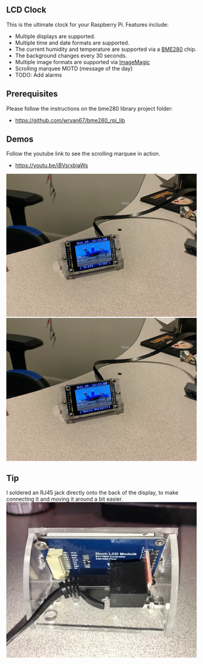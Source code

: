 LCD Clock
---------

This is the ultimate clock for your Raspberry Pi.  Features include:

- Multiple displays are supported.  
- Multiple time and date formats are supported.   
- The current humidity and temperature are supported via a [BME280](https://smile.amazon.com/gp/product/B07KYJNFMD) chip.  
- The background changes every 30 seconds.  
- Multiple image formats are supported via [ImageMagic](https://imagemagick.org/)
- Scrolling marquee MOTD (message of the day)
- TODO: Add alarms

## Prerequisites

Please follow the instructions on the bme280 library project folder:

- https://github.com/wryan67/bme280_rpi_lib

## Demos

Follow the youtube link to see the scrolling marquee in action.

- https://youtu.be/iBVsrxbjaWs

![pi clock](https://github.com/wryan67/UltimatePiClock/blob/master/readme/image3.jpeg?raw=true)
![pi clock](https://github.com/wryan67/UltimatePiClock/blob/master/readme/image4.jpeg?raw=true)


## Tip
I soldered an RJ45 jack directly onto the back of the display, to make connecting it and moving it around a bit easier.
![pi clock](https://github.com/wryan67/UltimatePiClock/blob/master/readme/example1.jpg?raw=true)
